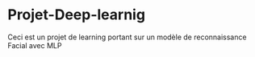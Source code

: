 # Projet-Deep-learnig
Ceci est un projet de learning portant sur un modèle de reconnaissance Facial avec MLP
